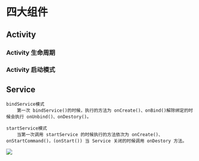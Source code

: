 # 四大组件

## Activity

### Activity 生命周期


### Activity 启动模式


## Service

    bindService模式
        第一次 bindService()的时候，执行的方法为 onCreate()、onBind()解除绑定的时候会执行 onUnbind()、onDestory()。

    startService模式
        当第一次调用 startService 的时候执行的方法依次为 onCreate()、onStartCommand()，(onStart()) 当 Service 关闭的时候调用 onDestory 方法。

![](https://upload-images.jianshu.io/upload_images/61189-3d5c0d91270c6953.png)